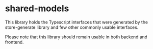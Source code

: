 # shared-models

This library holds the Typescript interfaces that were generated
by the store-generate library and few other commonly usable interfaces.

Please note that this library should remain usable in both backend and frontend.

